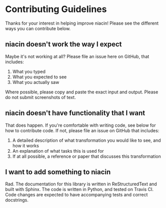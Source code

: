 # Contributing Guidelines

Thanks for your interest in helping improve niacin! Please see the different ways you can
contribute below.

## niacin doesn't work the way I expect

Maybe it's not working at all? Please file an issue here on GitHub, that includes:

1. What you typed
2. What you expected to see
3. What you actually saw

Where possible, please copy and paste the exact input and output. Please do not submit screenshots of text.

## niacin doesn't have functionality that I want

That does happen. If you're comfortable with writing code, see below for how to contribute code. If not, please file an issue on GitHub that includes:

1. A detailed description of what transformation you would like to see, and how it works
2. An explanation of what tasks this is used for
3. If at all possible, a reference or paper that discusses this transformation

## I want to add something to niacin

Rad. The documentation for this library is written in ReStructuredText and built with Sphinx. The code is written in Python, and tested on Travis CI. Code changes are expected to have accompanying tests and correct docstrings.
